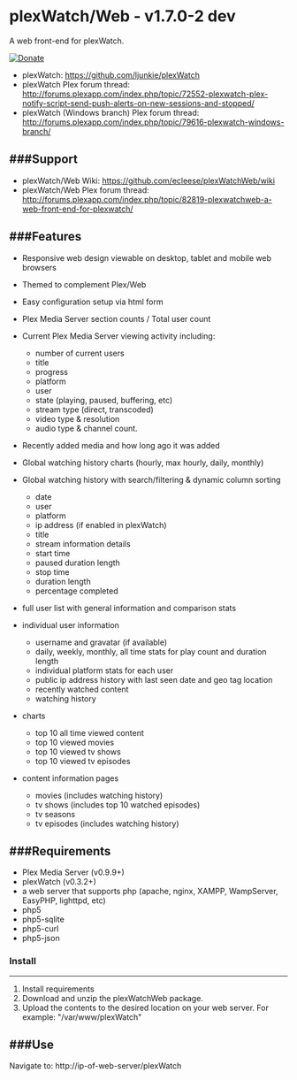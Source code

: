 plexWatch/Web - v1.7.0-2 dev
============================

A web front-end for plexWatch.

[![Donate](https://www.paypalobjects.com/en_US/i/btn/btn_donate_LG.gif)](https://www.paypal.com/cgi-bin/webscr?cmd=_s-xclick&hosted_button_id=Q3HXXBC6ZBENJ)

* plexWatch: https://github.com/ljunkie/plexWatch
* plexWatch Plex forum thread: http://forums.plexapp.com/index.php/topic/72552-plexwatch-plex-notify-script-send-push-alerts-on-new-sessions-and-stopped/
* plexWatch (Windows branch) Plex forum thread: http://forums.plexapp.com/index.php/topic/79616-plexwatch-windows-branch/


###Support
-----------
* plexWatch/Web Wiki: https://github.com/ecleese/plexWatchWeb/wiki
* plexWatch/Web Plex forum thread: http://forums.plexapp.com/index.php/topic/82819-plexwatchweb-a-web-front-end-for-plexwatch/


###Features
-----------
* Responsive web design viewable on desktop, tablet and mobile web browsers

* Themed to complement Plex/Web

* Easy configuration setup via html form

* Plex Media Server section counts / Total user count

* Current Plex Media Server viewing activity including:
	* number of current users
	* title
	* progress
	* platform
	* user
	* state (playing, paused, buffering, etc)
	* stream type (direct, transcoded)
	* video type & resolution
	* audio type & channel count.

* Recently added media and how long ago it was added

* Global watching history charts (hourly, max hourly, daily, monthly)

* Global watching history with search/filtering & dynamic column sorting
	* date
	* user
	* platform
	* ip address (if enabled in plexWatch)
	* title
	* stream information details
	* start time
	* paused duration length
	* stop time
	* duration length
	* percentage completed

* full user list with general information and comparison stats

* individual user information
	- username and gravatar (if available)
	- daily, weekly, monthly, all time stats for play count and duration length
	- individual platform stats for each user
	- public ip address history with last seen date and geo tag location
	- recently watched content
	- watching history
* charts
	- top 10 all time viewed content
	- top 10 viewed movies
	- top 10 viewed tv shows
	- top 10 viewed tv episodes

* content information pages
	- movies (includes watching history)
	- tv shows (includes top 10 watched episodes)
	- tv seasons
	- tv episodes (includes watching history)


###Requirements
---------------
* Plex Media Server (v0.9.9+)
* plexWatch (v0.3.2+)
* a web server that supports php (apache, nginx, XAMPP, WampServer, EasyPHP, lighttpd, etc)
* php5
* php5-sqlite
* php5-curl
* php5-json


### Install
-----------

1. Install requirements
2. Download and unzip the plexWatchWeb package.
3. Upload the contents to the desired location on your web server. For example: "/var/www/plexWatch"


###Use
------

Navigate to: http://ip-of-web-server/plexWatch